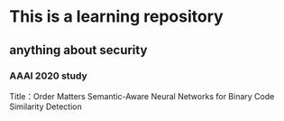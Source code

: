 # This is a learning repository

## anything about security

### AAAI 2020  study

Title：Order Matters Semantic-Aware Neural Networks for Binary Code Similarity Detection
